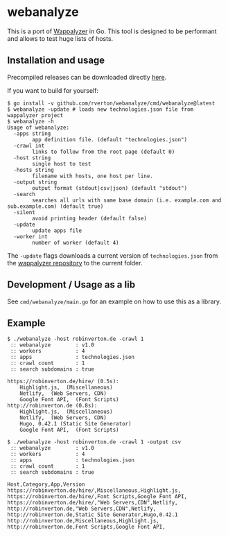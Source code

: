 # webanalyze

This is a port of [Wappalyzer](https://github.com/AliasIO/Wappalyzer) in Go. This tool is designed to be performant and allows to test huge lists of hosts.

## Installation and usage

Precompiled releases can be downloaded directly [here](https://github.com/rverton/webanalyze/releases).

If you want to build for yourself:

    $ go install -v github.com/rverton/webanalyze/cmd/webanalyze@latest
    $ webanalyze -update # loads new technologies.json file from wappalyzer project
    $ webanalyze -h
    Usage of webanalyze:
      -apps string
            app definition file. (default "technologies.json")
      -crawl int
            links to follow from the root page (default 0)
      -host string
            single host to test
      -hosts string
            filename with hosts, one host per line.
      -output string
            output format (stdout|csv|json) (default "stdout")
      -search
            searches all urls with same base domain (i.e. example.com and sub.example.com) (default true)
      -silent
    	    avoid printing header (default false)
      -update
            update apps file
      -worker int
            number of worker (default 4)


The `-update` flags downloads a current version of `technologies.json` from the [wappalyzer repository](https://github.com/AliasIO/Wappalyzer) to the current folder.

## Development / Usage as a lib

See `cmd/webanalyze/main.go` for an example on how to use this as a library.

## Example

    $ ./webanalyze -host robinverton.de -crawl 1
     :: webanalyze        : v1.0
     :: workers           : 4
     :: apps              : technologies.json
     :: crawl count       : 1
     :: search subdomains : true

    https://robinverton.de/hire/ (0.5s):
        Highlight.js,  (Miscellaneous)
        Netlify,  (Web Servers, CDN)
        Google Font API,  (Font Scripts)
    http://robinverton.de (0.8s):
        Highlight.js,  (Miscellaneous)
        Netlify,  (Web Servers, CDN)
        Hugo, 0.42.1 (Static Site Generator)
        Google Font API,  (Font Scripts)

    $ ./webanalyze -host robinverton.de -crawl 1 -output csv
     :: webanalyze        : v1.0
     :: workers           : 4
     :: apps              : technologies.json
     :: crawl count       : 1
     :: search subdomains : true

    Host,Category,App,Version
    https://robinverton.de/hire/,Miscellaneous,Highlight.js,
    https://robinverton.de/hire/,Font Scripts,Google Font API,
    https://robinverton.de/hire/,"Web Servers,CDN",Netlify,
    http://robinverton.de,"Web Servers,CDN",Netlify,
    http://robinverton.de,Static Site Generator,Hugo,0.42.1
    http://robinverton.de,Miscellaneous,Highlight.js,
    http://robinverton.de,Font Scripts,Google Font API,
